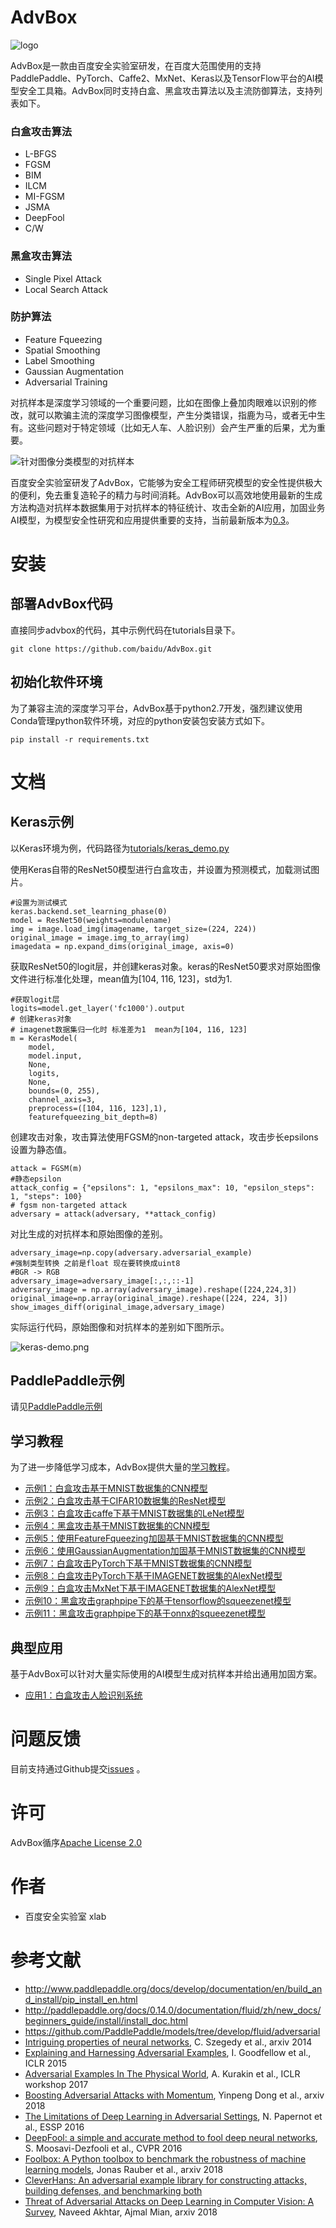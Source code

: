 # AdvBox

![logo](pic/logo.png)

AdvBox是一款由百度安全实验室研发，在百度大范围使用的支持PaddlePaddle、PyTorch、Caffe2、MxNet、Keras以及TensorFlow平台的AI模型安全工具箱。AdvBox同时支持白盒、黑盒攻击算法以及主流防御算法，支持列表如下。

### 白盒攻击算法

- L-BFGS
- FGSM
- BIM
- ILCM
- MI-FGSM
- JSMA
- DeepFool
- C/W

### 黑盒攻击算法

- Single Pixel Attack
- Local Search Attack


### 防护算法

- Feature Fqueezing
- Spatial Smoothing
- Label Smoothing
- Gaussian Augmentation
- Adversarial Training




对抗样本是深度学习领域的一个重要问题，比如在图像上叠加肉眼难以识别的修改，就可以欺骗主流的深度学习图像模型，产生分类错误，指鹿为马，或者无中生有。这些问题对于特定领域（比如无人车、人脸识别）会产生严重的后果，尤为重要。

![针对图像分类模型的对抗样本](pic/针对图像分类模型的对抗样本.png)

百度安全实验室研发了AdvBox，它能够为安全工程师研究模型的安全性提供极大的便利，免去重复造轮子的精力与时间消耗。AdvBox可以高效地使用最新的生成方法构造对抗样本数据集用于对抗样本的特征统计、攻击全新的AI应用，加固业务AI模型，为模型安全性研究和应用提供重要的支持，当前最新版本为[0.3](doc/RELEASE.cn.md)。

# 安装

## 部署AdvBox代码
直接同步advbox的代码，其中示例代码在tutorials目录下。

	git clone https://github.com/baidu/AdvBox.git  

## 初始化软件环境

为了兼容主流的深度学习平台，AdvBox基于python2.7开发，强烈建议使用Conda管理python软件环境，对应的python安装包安装方式如下。

	pip install -r requirements.txt

# 文档

## Keras示例

以Keras环境为例，代码路径为[tutorials/keras_demo.py](tutorials/keras_demo.py)

使用Keras自带的ResNet50模型进行白盒攻击，并设置为预测模式，加载测试图片。

	#设置为测试模式
    keras.backend.set_learning_phase(0)
    model = ResNet50(weights=modulename)
    img = image.load_img(imagename, target_size=(224, 224))
    original_image = image.img_to_array(img)
    imagedata = np.expand_dims(original_image, axis=0)

获取ResNet50的logit层，并创建keras对象。keras的ResNet50要求对原始图像文件进行标准化处理，mean值为[104, 116, 123]，std为1.

	#获取logit层
    logits=model.get_layer('fc1000').output
    # 创建keras对象
    # imagenet数据集归一化时 标准差为1  mean为[104, 116, 123]
    m = KerasModel(
        model,
        model.input,
        None,
        logits,
        None,
        bounds=(0, 255),
        channel_axis=3,
        preprocess=([104, 116, 123],1),
        featurefqueezing_bit_depth=8)

创建攻击对象，攻击算法使用FGSM的non-targeted attack，攻击步长epsilons设置为静态值。
	
	attack = FGSM(m)
	#静态epsilon
	attack_config = {"epsilons": 1, "epsilons_max": 10, "epsilon_steps": 1, "steps": 100}
	# fgsm non-targeted attack
	adversary = attack(adversary, **attack_config)

对比生成的对抗样本和原始图像的差别。
	
	adversary_image=np.copy(adversary.adversarial_example)
	#强制类型转换 之前是float 现在要转换成uint8
	#BGR -> RGB
	adversary_image=adversary_image[:,:,::-1]
	adversary_image = np.array(adversary_image).reshape([224,224,3])
	original_image=np.array(original_image).reshape([224, 224, 3])
	show_images_diff(original_image,adversary_image)

实际运行代码，原始图像和对抗样本的差别如下图所示。

   ![keras-demo.png](pic/keras-demo.png)

## PaddlePaddle示例
请见[PaddlePaddle示例](paddle.md)


##  学习教程

为了进一步降低学习成本，AdvBox提供大量的[学习教程](tutorials/README.md)。

 - [示例1：白盒攻击基于MNIST数据集的CNN模型](tutorials/README.md)
 - [示例2：白盒攻击基于CIFAR10数据集的ResNet模型](tutorials/README.md)
 - [示例3：白盒攻击caffe下基于MNIST数据集的LeNet模型](tutorials/README.md)
 - [示例4：黑盒攻击基于MNIST数据集的CNN模型](tutorials/README.md)
 - [示例5：使用FeatureFqueezing加固基于MNIST数据集的CNN模型](tutorials/README.md)
 - [示例6：使用GaussianAugmentation加固基于MNIST数据集的CNN模型](tutorials/README.md)
 - [示例7：白盒攻击PyTorch下基于MNIST数据集的CNN模型](tutorials/README.md)
 - [示例8：白盒攻击PyTorch下基于IMAGENET数据集的AlexNet模型](tutorials/README.md)
 - [示例9：白盒攻击MxNet下基于IMAGENET数据集的AlexNet模型](tutorials/README.md)
 - [示例10：黑盒攻击graphpipe下的基于tensorflow的squeezenet模型](tutorials/README.md)
 - [示例11：黑盒攻击graphpipe下的基于onnx的squeezenet模型](tutorials/README.md)

## 典型应用

基于AdvBox可以针对大量实际使用的AI模型生成对抗样本并给出通用加固方案。

 - [应用1：白盒攻击人脸识别系统](applications/face_recognition_attack/README.md)


# 问题反馈
	
目前支持通过Github提交[issues](https://github.com/baidu/AdvBox/issues)
。

# 许可

AdvBox循序[Apache License 2.0](https://github.com/baidu/AdvBox/blob/master/LICENSE)

# 作者

- 百度安全实验室 xlab


# 参考文献

- http://www.paddlepaddle.org/docs/develop/documentation/en/build_and_install/pip_install_en.html
- http://paddlepaddle.org/docs/0.14.0/documentation/fluid/zh/new_docs/beginners_guide/install/install_doc.html
- https://github.com/PaddlePaddle/models/tree/develop/fluid/adversarial
- [Intriguing properties of neural networks](https://arxiv.org/abs/1312.6199), C. Szegedy et al., arxiv 2014
- [Explaining and Harnessing Adversarial Examples](https://arxiv.org/abs/1412.6572), I. Goodfellow et al., ICLR 2015
- [Adversarial Examples In The Physical World](https://arxiv.org/pdf/1607.02533v3.pdf), A. Kurakin et al., ICLR workshop 2017
- [Boosting Adversarial Attacks with Momentum](https://arxiv.org/abs/1710.06081), Yinpeng Dong et al., arxiv 2018
- [The Limitations of Deep Learning in Adversarial Settings](https://arxiv.org/abs/1511.07528), N. Papernot et al., ESSP 2016
- [DeepFool: a simple and accurate method to fool deep neural networks](https://arxiv.org/abs/1511.04599), S. Moosavi-Dezfooli et al., CVPR 2016
- [Foolbox: A Python toolbox to benchmark the robustness of machine learning models](https://arxiv.org/abs/1707.04131), Jonas Rauber et al., arxiv 2018
- [CleverHans: An adversarial example library for constructing attacks, building defenses, and benchmarking both](https://github.com/tensorflow/cleverhans#setting-up-cleverhans)
- [Threat of Adversarial Attacks on Deep Learning in Computer Vision: A Survey](https://arxiv.org/abs/1801.00553), Naveed Akhtar, Ajmal Mian, arxiv 2018


